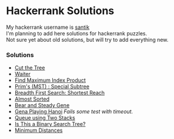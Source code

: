 # Hackerrank Solutions

My hackerrank username is [santik](https://www.hackerrank.com/santik)  
I'm planning to add here solutions for hackerrank puzzles.  
Not sure yet about old solutions, but will try to add everything new.


### Solutions

* [Cut the Tree](https://github.com/santik/hackerrank/blob/master/src/cutthetree/Solution.java)
* [Waiter](https://github.com/santik/hackerrank/blob/master/src/waiter/Solution.java)
* [Find Maximum Index Product](https://github.com/santik/hackerrank/blob/master/src/findmaximumindexproduct/Solution.java)
* [Prim's (MST) : Special Subtree](https://github.com/santik/hackerrank/blob/master/src/primsmstsub/Solution.java)
* [Breadth First Search: Shortest Reach](https://github.com/santik/hackerrank/blob/master/src/bfsshortreach/Solution.java)
* [Almost Sorted](https://github.com/santik/hackerrank/blob/master/src/almostsorted/Solution.java)
* [Bear and Steady Gene](https://github.com/santik/hackerrank/blob/master/src/bearandsteadygene/Solution.java)
* [Gena Playing Hanoi](https://github.com/santik/hackerrank/blob/master/src/gena/Solution.java) _Fails some test with timeout._
* [Queue using Two Stacks](https://github.com/santik/hackerrank/blob/master/src/queueusingtwostacks/Solution.java)
* [Is This a Binary Search Tree?](https://github.com/santik/hackerrank/blob/master/src/isbinarysearchtree/Solution.java)
* [Minimum Distances](https://www.hackerrank.com/challenges/minimum-distances/problem)